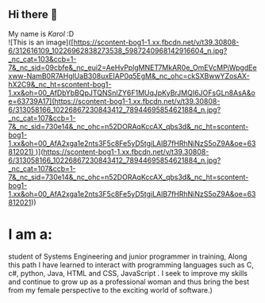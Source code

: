 ## Hi there 👋

My name is *Karol* :D  
![This is an image]([[https://scontent-bog1-1.xx.fbcdn.net/v/t39.30808-6/312616109_10226962838273538_5987240968142916604_n.jpg?_nc_cat=103&ccb=1-7&_nc_sid=09cbfe&_nc_eui2=AeHvPplgMNET7MkAR0e_OmEVcMPjWpgdEexww-NamB0R7AHglUaB308uxEIAP0q5EgM&_nc_ohc=ckSXBwwYZosAX-hX2C9&_nc_ht=scontent-bog1-1.xx&oh=00_AfDbYbBQpJTQNSnlZY6F1MUqJpKyBrJMQI6JOFsGLn8AsA&oe=63739A17](https://scontent-bog1-1.xx.fbcdn.net/v/t39.30808-6/313058166_10226867230843412_78944695854621884_n.jpg?_nc_cat=107&ccb=1-7&_nc_sid=730e14&_nc_ohc=n52DORAqKccAX_qbs3d&_nc_ht=scontent-bog1-1.xx&oh=00_AfA2xga1e2nts3F5c8Fe5yD5tgiLAIB7fHRhNiNzS5oZ9A&oe=63812021)
](https://scontent-bog1-1.xx.fbcdn.net/v/t39.30808-6/313058166_10226867230843412_78944695854621884_n.jpg?_nc_cat=107&ccb=1-7&_nc_sid=730e14&_nc_ohc=n52DORAqKccAX_qbs3d&_nc_ht=scontent-bog1-1.xx&oh=00_AfA2xga1e2nts3F5c8Fe5yD5tgiLAIB7fHRhNiNzS5oZ9A&oe=63812021))](https://scontent-bog1-1.xx.fbcdn.net/v/t39.30808-6/313058166_10226867230843412_78944695854621884_n.jpg?_nc_cat=107&ccb=1-7&_nc_sid=730e14&_nc_ohc=n52DORAqKccAX_qbs3d&_nc_ht=scontent-bog1-1.xx&oh=00_AfA2xga1e2nts3F5c8Fe5yD5tgiLAIB7fHRhNiNzS5oZ9A&oe=63812021))
# I am a:
student of Systems Engineering and
junior programmer in training,
Along this path I have learned to interact with
programming languages such as C, c#, python, Java, HTML and CSS, JavaScript .
I seek to improve my skills and continue to grow up as a professional woman
and thus bring the best from my female perspective to the exciting world of software.)

